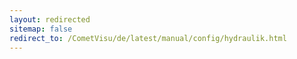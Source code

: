 ```yaml
---
layout: redirected
sitemap: false
redirect_to: /CometVisu/de/latest/manual/config/hydraulik.html
---
```



